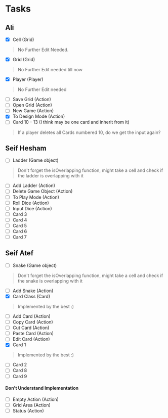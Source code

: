 # Tasks
## Ali
- [x] Cell (Grid)
> No Further Edit Needed.
- [x] Grid (Grid)
> No Further Edit needed till now
- [x] Player (Player)
> No Further Edit needed
- [ ] Save Grid (Action)
- [ ] Open Grid (Action)
- [ ] New Game (Action)
- [x] To Design Mode (Action)
- [ ] Card 10 - 13 (I think may be one card and inherit from it)
> If a player deletes all Cards numbered 10, do we get the input again?
## Seif Hesham
- [ ] Ladder (Game object)
> Don't forget the isOverlapping function, might take a cell and check if the ladder is overlapping with it
- [ ] Add Ladder (Action)
- [ ] Delete Game Object (Action)
- [ ] To Play Mode (Action)
- [ ] Roll Dice (Action)
- [ ] Input Dice (Action)
- [ ] Card 3
- [ ] Card 4
- [ ] Card 5
- [ ] Card 6
- [ ] Card 7
## Seif Atef
- [ ] Snake (Game object)
> Don't forget the isOverlapping function, might take a cell and check if the snake is overlapping with it
- [ ] Add Snake (Action)
- [x] Card Class (Card)
> Implemented by the best :)
- [ ] Add Card (Action)
- [ ] Copy Card (Action)
- [ ] Cut Card (Action)
- [ ] Paste Card (Action)
- [ ] Edit Card (Action)
- [x] Card 1
> Implemented by the best :)
- [ ] Card 2
- [ ] Card 8
- [ ] Card 9

#### Don't Understand Implementation
- [ ] Empty Action (Action)
- [ ] Grid Area (Action)
- [ ] Status (Action)
